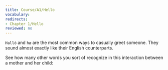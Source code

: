 ```yaml
---
title: Course/A1/Hello
vocabulary:
redirects:
- Chapter 1/Hello
reviewed: no
---
```


`Halló` and `hæ` are the most common ways to casually greet someone. They sound almost exactly like their English counterparts.

See how many other words you sort of recognize in this interaction between a mother and her child:

<Audio src="Mamma-þyrstur.mp3"/>

<Conversation>
you: Halló!
you: Hvernig var skólinn?
me: Fínn.
you: Gott að heyra. Ert þú þyrstur? Vilt þú kók?
me: Nei takk. Ég er ekki þyrstur.
</Conversation>

If you squint a little, you should be able to recognize ''hello, hi, mom, school, fine, hear, thirsty'', and ''Coke''.

